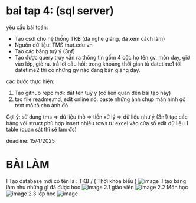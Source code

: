 # bai tap 4: (sql server)
yêu cầu bài toán:
 - Tạo csdl cho hệ thống TKB (đã nghe giảng, đã xem cách làm)
 - Nguồn dữ liệu: TMS.tnut.edu.vn
 - Tạo các bảng tuỳ ý (3nf)
 - Tạo được query truy vấn ra thông tin gồm 4 cột: họ tên gv, môn dạy, giờ vào lớp, giờ ra.
   trả lời câu hỏi: trong khoảng thời gian từ datetime1 tới datetime2 thì có những gv nào đang bận giảng dạy.

các bước thực hiện:
1. Tạo github repo mới: đặt tên tuỳ ý (có liên quan đến bài tập này)
2. tạo file readme.md, edit online nó:
   paste những ảnh chụp màn hình
   gõ text mô tả cho ảnh đó

Gợi ý:
  sử dung tms => dữ liệu thô => tiền xử lý => dữ liệu như ý (3nf)
  tạo các bảng với struct phù hợp
  insert nhiều rows từ excel vào cửa sổ edit dữ liệu 1 table (quan sát thì sẽ làm đc)
  

deadline: 15/4/2025
#                    BÀI LÀM
I Tạo database mới có tên là : TKB / ( Thời khóa biểu )
![image](https://github.com/user-attachments/assets/a2390ca6-1633-4279-ad17-86140fa9a9fc)
II tạo bảng 
làm như những gì đã được học
![image](https://github.com/user-attachments/assets/b4ae63ad-7f88-4619-87ef-05f918086b70)
2.1 giáo viên 
![image](https://github.com/user-attachments/assets/660c9d86-635f-4d88-9c02-d30918da2e8f)
2.2 Môn học 
![image](https://github.com/user-attachments/assets/e233dd87-bba2-446b-8402-9db479267615)
2.3 lớp học
![image](https://github.com/user-attachments/assets/fe804e38-d62d-4195-8cbb-4f50ba92b118)
